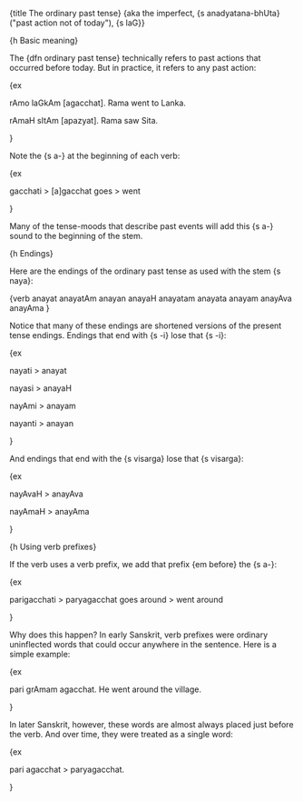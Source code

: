 {title The ordinary past tense}
{aka the imperfect, {s anadyatana-bhUta} ("past action not of today"), {s laG}}


{h Basic meaning}

The {dfn ordinary past tense} technically refers to past actions that occurred
before today. But in practice, it refers to any past action:

{ex

rAmo laGkAm [agacchat].
Rama went to Lanka.

rAmaH sItAm [apazyat].
Rama saw Sita.

}

Note the {s a-} at the beginning of each verb:

{ex

gacchati > [a]gacchat
goes > went

}

Many of the tense-moods that describe past events will add this {s a-} sound to
the beginning of the stem.


{h Endings}

Here are the endings of the ordinary past tense as used with the stem {s naya}:

{verb
    anayat anayatAm anayan
    anayaH anayatam anayata
    anayam anayAva anayAma
}

Notice that many of these endings are shortened versions of the present tense
endings. Endings that end with {s -i} lose that {s -i}:

{ex

nayati > anayat

nayasi > anayaH

nayAmi > anayam

nayanti > anayan

}

And endings that end with the {s visarga} lose that {s visarga}:

{ex

nayAvaH > anayAva

nayAmaH > anayAma

}


{h Using verb prefixes}

If the verb uses a verb prefix, we add that prefix {em before} the {s a-}:

{ex

parigacchati > paryagacchat
goes around > went around

}

Why does this happen? In early Sanskrit, verb prefixes were ordinary
uninflected words that could occur anywhere in the sentence. Here is a simple
example:

{ex

pari grAmam agacchat.
He went around the village.

}

In later Sanskrit, however, these words are almost always placed just before
the verb. And over time, they were treated as a single word:

{ex

pari agacchat > paryagacchat.

}

